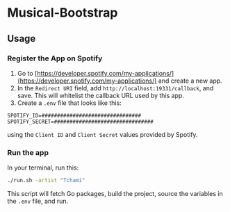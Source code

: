 # Musical-Bootstrap

## Usage

### Register the App on Spotify

1. Go to [https://developer.spotify.com/my-applications/](https://developer.spotify.com/my-applications/) and create a new app.
2. In the `Redirect URI` field, add `http://localhost:19331/callback`, and save. This will whitelist the callback URL used by this app.
3. Create a `.env` file that looks like this:

```
SPOTIFY_ID=################################
SPOTIFY_SECRET=################################
```

using the `Client ID` and `Client Secret` values provided by Spotify.

### Run the app

In your terminal, run this:

```bash
./run.sh -artist "Tchami"
```

This script will fetch Go packages, build the project, source the variables in the `.env` file, and run.